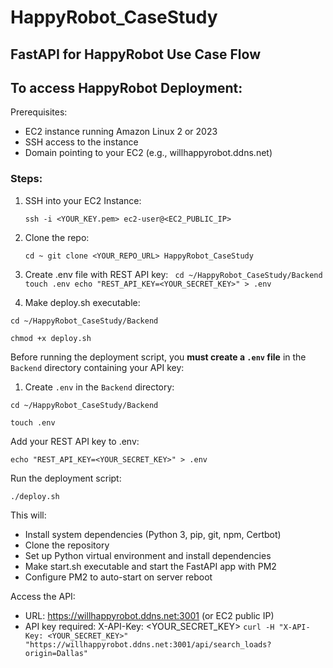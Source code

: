 # HappyRobot_CaseStudy

## FastAPI for HappyRobot Use Case Flow

## To access HappyRobot Deployment:

Prerequisites:
  - EC2 instance running Amazon Linux 2 or 2023
  - SSH access to the instance
  - Domain pointing to your EC2 (e.g., willhappyrobot.ddns.net)

### Steps:

1. SSH into your EC2 Instance:

    `ssh -i <YOUR_KEY.pem> ec2-user@<EC2_PUBLIC_IP>`
   
2. Clone the repo:

    `cd ~
    git clone <YOUR_REPO_URL> HappyRobot_CaseStudy`
   
3. Create .env file with REST API key:
   `
   cd ~/HappyRobot_CaseStudy/Backend
   touch .env
   echo "REST_API_KEY=<YOUR_SECRET_KEY>" > .env`

1. Make deploy.sh executable:

  `cd ~/HappyRobot_CaseStudy/Backend`
  
  `chmod +x deploy.sh`

Before running the deployment script, you **must create a `.env` file** in the `Backend` directory containing your API key:

1. Create `.env` in the `Backend` directory:
   
`cd ~/HappyRobot_CaseStudy/Backend`

`touch .env`

Add your REST API key to .env:

`echo "REST_API_KEY=<YOUR_SECRET_KEY>" > .env`

Run the deployment script:

  `./deploy.sh`

This will:
- Install system dependencies (Python 3, pip, git, npm, Certbot)
- Clone the repository
- Set up Python virtual environment and install dependencies
- Make start.sh executable and start the FastAPI app with PM2
- Configure PM2 to auto-start on server reboot

Access the API:
- URL: https://willhappyrobot.ddns.net:3001 (or EC2 public IP)
- API key required: X-API-Key: <YOUR_SECRET_KEY>
`curl -H "X-API-Key: <YOUR_SECRET_KEY>" "https://willhappyrobot.ddns.net:3001/api/search_loads?origin=Dallas"`

